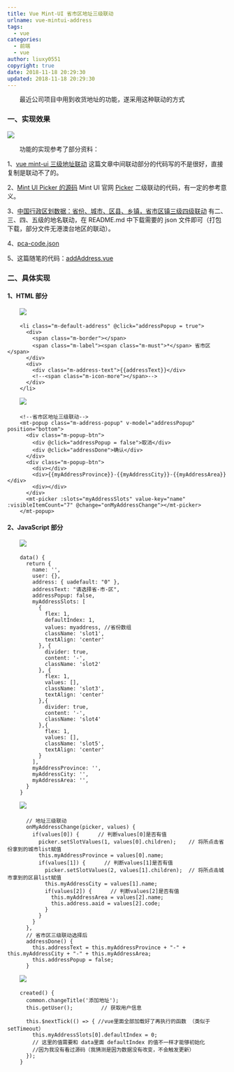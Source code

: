 ```yaml
---
title: Vue Mint-UI 省市区地址三级联动
urlname: vue-mintui-address
tags:
  - vue
categories:
  - 前端
  - vue
author: liuxy0551
copyright: true
date: 2018-11-18 20:29:30
updated: 2018-11-18 20:29:30
---
```



　　最近公司项目中用到收货地址的功能，遂采用这种联动的方式

<!--more-->


### 一、实现效果

![](https://images-hosting.liuxianyu.cn/posts/vue-mintui-address/1.gif)

　　功能的实现参考了部分资料：

1、[vue mint-ui 三级地址联动](https://www.cnblogs.com/WoAiZmm/p/8413604.html) 这篇文章中间联动部分的代码写的不是很好，直接复制是联动不了的。

2、[Mint UI Picker 的源码](https://github.com/ElemeFE/mint-ui/blob/master/example/pages/picker.vue) Mint UI 官网 [Picker](https://mint-ui.github.io/docs/#/zh-cn2/picker) 二级联动的代码，有一定的参考意义。

3、[中国行政区划数据：省份、城市、区县、乡镇，省市区镇三级四级联动](https://github.com/artiely/Administrative-divisions-of-China) 有二、三、四、五级的地名联动，在 README.md 中下载需要的 json 文件即可（打包下载，部分文件无港澳台地区的联动）。

4、<a href="https://github.com/liuxy0551/liuxy0551.github.io/blob/master/assets/posts/vue-mintui-address/pca-code.json" target="_black">pca-code.json</a>

5、这篇随笔的代码：<a href="https://github.com/liuxy0551/liuxy0551.github.io/blob/master/assets/posts/vue-mintui-address/addAddress.vue" target="_black">addAddress.vue</a> 


### 二、具体实现

#### 1、HTML 部分

　　![](https://images-hosting.liuxianyu.cn/posts/vue-mintui-address/2.png)
```
    <li class="m-default-address" @click="addressPopup = true">
      <div>
        <span class="m-border"></span>
        <span class="m-label"><span class="m-must">*</span> 省市区</span>
      </div>
      <div>
        <div class="m-address-text">{{addressText}}</div>
        <!--<span class="m-icon-more"></span>-->
      </div>
    </li>
```

　　![](https://images-hosting.liuxianyu.cn/posts/vue-mintui-address/3.png)
```
    <!--省市区地址三级联动-->
    <mt-popup class="m-address-popup" v-model="addressPopup" position="bottom">
      <div class="m-popup-btn">
        <div @click="addressPopup = false">取消</div>
        <div @click="addressDone">确认</div>
      </div>
      <div class="m-popup-btn">
        <div></div>
        <div>{{myAddressProvince}}-{{myAddressCity}}-{{myAddressArea}}</div>
        <div></div>
      </div>
      <mt-picker :slots="myAddressSlots" value-key="name" :visibleItemCount="7" @change="onMyAddressChange"></mt-picker>
    </mt-popup>
```

#### 2、JavaScript 部分

　　![](https://images-hosting.liuxianyu.cn/posts/vue-mintui-address/4.png)
```
    data() {
      return {
        name: '',
        user: {},
        address: { uadefault: "0" },
        addressText: "请选择省-市-区",
        addressPopup: false,
        myAddressSlots: [
          {
            flex: 1,
            defaultIndex: 1,
            values: myaddress, //省份数组
            className: 'slot1',
            textAlign: 'center'
          }, {
            divider: true,
            content: '-',
            className: 'slot2'
          }, {
            flex: 1,
            values: [],
            className: 'slot3',
            textAlign: 'center'
          },{
            divider: true,
            content: '-',
            className: 'slot4'
          },{
            flex: 1,
            values: [],
            className: 'slot5',
            textAlign: 'center'
          }
        ],
        myAddressProvince: '',
        myAddressCity: '',
        myAddressArea: '',
      }
    }
```

　　![](https://images-hosting.liuxianyu.cn/posts/vue-mintui-address/5.png)
      
```
      // 地址三级联动
      onMyAddressChange(picker, values) {
        if(values[0]) {      // 判断values[0]是否有值
          picker.setSlotValues(1, values[0].children);    // 将所点击省份拿到的城市list赋值
          this.myAddressProvince = values[0].name;
          if(values[1]) {      // 判断values[1]是否有值
            picker.setSlotValues(2, values[1].children);  // 将所点击城市拿到的区县list赋值
            this.myAddressCity = values[1].name;
            if(values[2]) {      // 判断values[2]是否有值
              this.myAddressArea = values[2].name;
              this.address.aaid = values[2].code;
            }
          }
        }
      },
      // 省市区三级联动选择后
      addressDone() {
        this.addressText = this.myAddressProvince + "-" + this.myAddressCity + "-" + this.myAddressArea;
        this.addressPopup = false;
      }
```

　　![](https://images-hosting.liuxianyu.cn/posts/vue-mintui-address/6.png)
      
```
    created() {
      common.changeTitle('添加地址');
      this.getUser();         // 获取用户信息

      this.$nextTick(() => { //vue里面全部加载好了再执行的函数 （类似于setTimeout）
        this.myAddressSlots[0].defaultIndex = 0;
        // 这里的值需要和 data里面 defaultIndex 的值不一样才能够初始化
        //因为我没有看过源码（我猜测是因为数据没有改变，不会触发更新）
      });
    }
```
